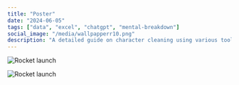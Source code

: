 ```yaml
---
title: "Poster"
date: "2024-06-05"
tags: ["data", "excel", "chatgpt", "mental-breakdown"]
social_image: "/media/wallpapperr10.png"
description: "A detailed guide on character cleaning using various tools."
---
```


![Rocket launch](/media/TagsWallpaper/RatingColors.png)

![Rocket launch](/media/TagsWallpaper/TagsAndColor.png)
